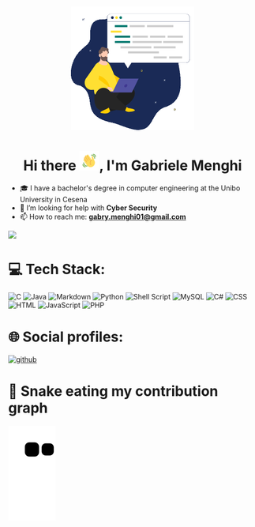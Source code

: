 <div align="center">
<img src="https://github.com/GabrieleMenghi/GabrieleMenghi/blob/main/img/intro.gif" width="250" height="250">

<h1>Hi there <img src="https://github.com/GabrieleMenghi/GabrieleMenghi/blob/main/img/HandGreeting.gif" width="40" height="40"/>, I'm Gabriele Menghi </hi>
</div>

- 🎓 I have a bachelor's degree in computer engineering at the Unibo University in Cesena
- 🤔 I’m looking for help with **Cyber Security**
- 📫 How to reach me: **gabry.menghi01@gmail.com**

<div align="left"><img src="https://github-readme-stats.vercel.app/api/top-langs/?username=GabrieleMenghi&theme=tokyonight&hide_border=true&layout=compact"/></div>  


# 💻 Tech Stack:
![C](https://img.shields.io/badge/c-%2300599C.svg?style=for-the-badge&logo=c&logoColor=white) ![Java](https://img.shields.io/badge/java-%23ED8B00.svg?style=for-the-badge&logo=java&logoColor=white) ![Markdown](https://img.shields.io/badge/markdown-%23000000.svg?style=for-the-badge&logo=markdown&logoColor=white) ![Python](https://img.shields.io/badge/python-3670A0?style=for-the-badge&logo=python&logoColor=ffdd54) ![Shell Script](https://img.shields.io/badge/shell_script-%23121011.svg?style=for-the-badge&logo=gnu-bash&logoColor=white) ![MySQL](https://img.shields.io/badge/mysql-%2300f.svg?style=for-the-badge&logo=mysql&logoColor=white) ![C#](https://img.shields.io/badge/C%23-239120?style=for-the-badge&logo=c-sharp&logoColor=white) ![CSS](https://img.shields.io/badge/CSS3-1572B6?style=for-the-badge&logo=css3&logoColor=white) ![HTML](https://img.shields.io/badge/HTML5-E34F26?style=for-the-badge&logo=html5&logoColor=white) ![JavaScript](https://img.shields.io/badge/JavaScript-323330?style=for-the-badge&logo=javascript&logoColor=F7DF1E) ![PHP](https://img.shields.io/badge/PHP-777BB4?style=for-the-badge&logo=php&logoColor=white)

# 🌐 Social profiles:
[![github](https://img.shields.io/badge/GitHub-000000?style=for-the-badge&logo=GitHub&logoColor=white)](https://github.com/GabrieleMenghi)

# 🐍 Snake eating my contribution graph
![snake gif](https://github.com/GabrieleMenghi/GabrieleMenghi/blob/output/github-contribution-grid-snake.svg)

